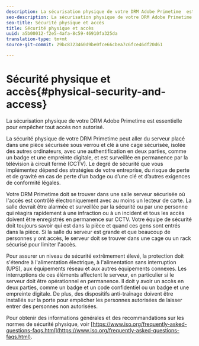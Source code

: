 ```yaml
---
description: La sécurisation physique de votre DRM Adobe Primetime  est essentielle pour empêcher tout accès non autorisé.
seo-description: La sécurisation physique de votre DRM Adobe Primetime  est essentielle pour empêcher tout accès non autorisé.
seo-title: Sécurité physique et accès
title: Sécurité physique et accès
uuid: a5b00012-f2e5-4afa-8c59-46910fa325da
translation-type: tm+mt
source-git-commit: 29bc8323460d9be0fce66cbea7c6fce46df20d61

---
```



# Sécurité physique et accès{#physical-security-and-access}

La sécurisation physique de votre DRM Adobe Primetime  est essentielle pour empêcher tout accès non autorisé.

La sécurité physique de votre DRM Primetime  peut aller du serveur placé dans une pièce sécurisée sous verrou et clé à une cage sécurisée, isolée des autres ordinateurs, avec une authentification en deux parties, comme un badge et une empreinte digitale, et est surveillée en permanence par la télévision à circuit fermé (CCTV). Le degré de sécurité que vous implémentez dépend des stratégies de votre entreprise, du risque de perte et de gravité en cas de perte d’un badge ou d’une clé et d’autres exigences de conformité légales.

Votre DRM Primetime  doit se trouver dans une salle serveur sécurisée où l&#39;accès est contrôlé électroniquement avec au moins un lecteur de carte. La salle devrait être alarmée et surveillée par la sécurité ou par une personne qui réagira rapidement à une infraction ou à un incident et tous les accès doivent être enregistrés en permanence sur CCTV. Votre équipe de sécurité doit toujours savoir qui est dans la pièce et quand ces gens sont entrés dans la pièce. Si la salle du serveur est grande et que beaucoup de personnes y ont accès, le serveur doit se trouver dans une cage ou un rack sécurisé pour limiter l&#39;accès.

Pour assurer un niveau de sécurité extrêmement élevé, la protection doit s&#39;étendre à l&#39;alimentation électrique, à l&#39;alimentation sans interruption (UPS), aux équipements réseau et aux autres équipements connexes. Les interruptions de ces éléments affectent le serveur, en particulier si le serveur doit être opérationnel en permanence. Il doit y avoir un accès en deux parties, comme un badge et un code confidentiel ou un badge et une empreinte digitale. De plus, des dispositifs anti-traînage doivent être installés sur la porte pour empêcher les personnes autorisées de laisser entrer des personnes non autorisées.

Pour obtenir des informations générales et des recommandations sur les normes de sécurité physique, voir [https://www.iso.org/frequently-asked-questions-faqs.html](https://www.iso.org/frequently-asked-questions-faqs.html).
